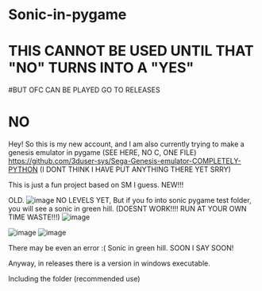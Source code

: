 # Sonic-in-pygame
# THIS CANNOT BE USED UNTIL THAT "NO" TURNS INTO A "YES"
#BUT OFC CAN BE PLAYED GO TO RELEASES
# NO
Hey! So this is my new account, and I am also currently trying to make a genesis emulator in pygame (SEE HERE, NO C, ONE FILE) https://github.com/3duser-sys/Sega-Genesis-emulator-COMPLETELY-PYTHON (I DONT THINK I HAVE PUT ANYTHING THERE YET SRRY)

This is just a fun project based on SM I guess. 
NEW!!!

OLD.
![image](https://github.com/user-attachments/assets/33acd6d5-282d-4aba-bcb1-2554af0006d5)
NO LEVELS YET, But if you fo into sonic pygame test folder, you will see a sonic in green hill. (DOESNT WORK!!!! RUN AT YOUR OWN TIME WASTE!!!)
![image](https://github.com/user-attachments/assets/ac387767-78f9-4de2-9fbb-1f06c651d8a5)

![image](https://github.com/user-attachments/assets/9e6b0629-63a0-4f01-8ed0-1f3940c6779f)
![image](https://github.com/user-attachments/assets/a9291b63-bc3f-4c2d-b071-ed1554c7dd36)

There may be even an error :( Sonic in green hill. SOON I SAY SOON!

Anyway, in releases there is a version in windows executable. 

Including the folder (recommended use)

